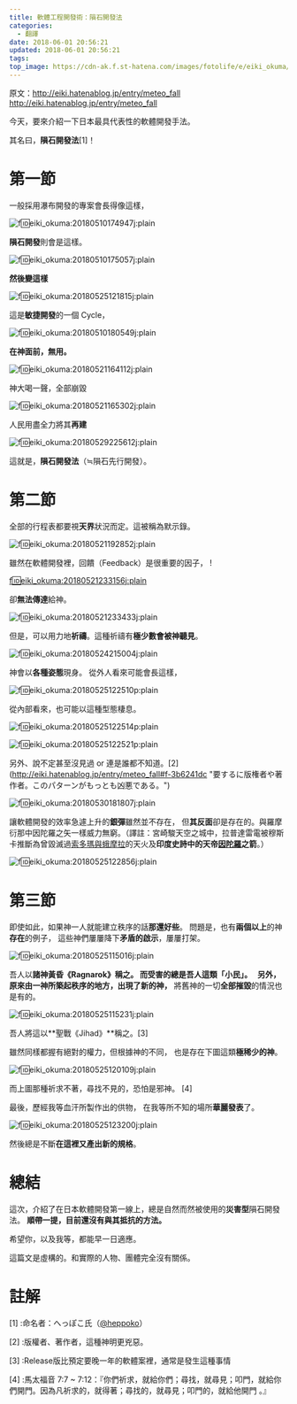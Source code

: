 ```yaml
---
title: 軟體工程開發術：隕石開發法
categories:
  - 翻譯
date: 2018-06-01 20:56:21
updated: 2018-06-01 20:56:21
tags: 
top_image: https://cdn-ak.f.st-hatena.com/images/fotolife/e/eiki_okuma/20180521/20180521164112.jpg
---
```

<!-- more -->
原文：http://eiki.hatenablog.jp/entry/meteo_fall http://eiki.hatenablog.jp/entry/meteo_fall

今天，要來介紹一下日本最具代表性的軟體開發手法。

其名曰，**隕石開發法**[1]！  

# 第一節

一般採用瀑布開發的專案會長得像這樣，

![f:id:eiki_okuma:20180510174947j:plain](https://cdn-ak.f.st-hatena.com/images/fotolife/e/eiki_okuma/20180510/20180510174947.jpg "f:id:eiki_okuma:20180510174947j:plain")  

**隕石開發**則會是這樣。

![f:id:eiki_okuma:20180510175057j:plain](https://cdn-ak.f.st-hatena.com/images/fotolife/e/eiki_okuma/20180510/20180510175057.jpg "f:id:eiki_okuma:20180510175057j:plain") 

**然後變這樣** 

![f:id:eiki_okuma:20180525121815j:plain](https://cdn-ak.f.st-hatena.com/images/fotolife/e/eiki_okuma/20180525/20180525121815.jpg "f:id:eiki_okuma:20180525121815j:plain")

這是**敏捷開發**的一個 Cycle，

![f:id:eiki_okuma:20180510180549j:plain](https://cdn-ak.f.st-hatena.com/images/fotolife/e/eiki_okuma/20180510/20180510180549.jpg "f:id:eiki_okuma:20180510180549j:plain") 

**在神面前，無用。** 

![f:id:eiki_okuma:20180521164112j:plain](https://cdn-ak.f.st-hatena.com/images/fotolife/e/eiki_okuma/20180521/20180521164112.jpg) 

神大喝一聲，全部崩毀 

![f:id:eiki_okuma:20180521165302j:plain](https://cdn-ak.f.st-hatena.com/images/fotolife/e/eiki_okuma/20180521/20180521165302.jpg)

人民用盡全力將其**再建** 

![f:id:eiki_okuma:20180529225612j:plain](https://cdn-ak.f.st-hatena.com/images/fotolife/e/eiki_okuma/20180529/20180529225612.jpg) 

這就是，**隕石開發法**（≒隕石先行開發）。    

# 第二節

全部的行程表都要視**天界**狀況而定。這被稱為默示錄。 

![f:id:eiki_okuma:20180521192852j:plain](https://cdn-ak.f.st-hatena.com/images/fotolife/e/eiki_okuma/20180521/20180521192852.jpg "f:id:eiki_okuma:20180521192852j:plain")     

雖然在軟體開發裡，回饋（Feedback）是很重要的因子， !

[f:id:eiki_okuma:20180521233156j:plain](https://cdn-ak.f.st-hatena.com/images/fotolife/e/eiki_okuma/20180521/20180521233156.jpg "f:id:eiki_okuma:20180521233156j:plain") 

卻**無法傳達**給神。

![f:id:eiki_okuma:20180521233433j:plain](https://cdn-ak.f.st-hatena.com/images/fotolife/e/eiki_okuma/20180521/20180521233433.jpg "f:id:eiki_okuma:20180521233433j:plain")   

但是，可以用力地**祈禱**。這種祈禱有**極少數會被神聽見**。 

![f:id:eiki_okuma:20180524215004j:plain](https://cdn-ak.f.st-hatena.com/images/fotolife/e/eiki_okuma/20180524/20180524215004.jpg "f:id:eiki_okuma:20180524215004j:plain")  

神會以**各種姿態**現身。 從外人看來可能會長這樣， 

![f:id:eiki_okuma:20180525122510p:plain](https://cdn-ak.f.st-hatena.com/images/fotolife/e/eiki_okuma/20180525/20180525122510.png "f:id:eiki_okuma:20180525122510p:plain") 

從內部看來，也可能以這種型態棲息。 

![f:id:eiki_okuma:20180525122514p:plain](https://cdn-ak.f.st-hatena.com/images/fotolife/e/eiki_okuma/20180525/20180525122514.png "f:id:eiki_okuma:20180525122514p:plain")

![f:id:eiki_okuma:20180525122521p:plain](https://cdn-ak.f.st-hatena.com/images/fotolife/e/eiki_okuma/20180525/20180525122521.png "f:id:eiki_okuma:20180525122521p:plain") 

另外、說不定甚至沒見過 or 連是誰都不知道。[2]
(http://eiki.hatenablog.jp/entry/meteo_fall#f-3b6241dc "要するに版権者や著作者。このパターンがもっとも凶悪である。") 

![f:id:eiki_okuma:20180530181807j:plain](https://cdn-ak.f.st-hatena.com/images/fotolife/e/eiki_okuma/20180530/20180530181807.jpg "f:id:eiki_okuma:20180530181807j:plain")   

讓軟體開發的效率急遽上升的**銀彈**雖然並不存在， 但**其反面**卻是存在的。與羅摩衍那中因陀羅之矢一樣威力無窮。（譯註：宮崎駿天空之城中，拉普達雷電被穆斯卡推斷為曾毀滅過[索多瑪與蛾摩拉](https://zh.wikipedia.org/wiki/%E7%B4%A2%E5%A4%9A%E7%91%AA%E8%88%87%E8%9B%BE%E6%91%A9%E6%8B%89 "索多瑪與蛾摩拉")的天火及**印度史詩中的天帝[因陀羅](https://zh.wikipedia.org/wiki/%E5%9B%A0%E9%99%80%E7%BE%85 "因陀羅")之箭**。） 

![f:id:eiki_okuma:20180525122856j:plain](https://cdn-ak.f.st-hatena.com/images/fotolife/e/eiki_okuma/20180525/20180525122856.jpg "f:id:eiki_okuma:20180525122856j:plain")    

# 第三節

即使如此，如果神一人就能建立秩序的話**那還好些**。 問題是，也有**兩個以上**的神**存在**的例子， 這些神們屢屢降下**矛盾的啟示**，屢屢打架。   

![f:id:eiki_okuma:20180525115016j:plain](https://cdn-ak.f.st-hatena.com/images/fotolife/e/eiki_okuma/20180525/20180525115016.jpg "f:id:eiki_okuma:20180525115016j:plain") 

吾人以**諸神黃昏《Ragnarok》**稱之。 而受害的總是吾人這類「小民」。   另外，原來由一神所築起秩序的地方，出現了**新的神，** 將舊神的一切**全部摧毀**的情況也是有的。 

![f:id:eiki_okuma:20180525115231j:plain](https://cdn-ak.f.st-hatena.com/images/fotolife/e/eiki_okuma/20180525/20180525115231.jpg "f:id:eiki_okuma:20180525115231j:plain") 

吾人將這以**聖戰《Jihad》**稱之。[3][](http://eiki.hatenablog.jp/entry/meteo_fall#f-c3756880 "リリース予定が一年単位で遅れるソフトウェアの内部では、往々にして発生している。")   

雖然同樣都握有絕對的權力，但根據神的不同， 也是存在下圖這類**極稀少的神**。 

![f:id:eiki_okuma:20180525120109j:plain](https://cdn-ak.f.st-hatena.com/images/fotolife/e/eiki_okuma/20180525/20180525120109.jpg "f:id:eiki_okuma:20180525120109j:plain") 

而上圖那種祈求不著，尋找不見的，恐怕是邪神。[](http://eiki.hatenablog.jp/entry/meteo_fall#f-d5c1754a "マタイ７章７～１２節より、『求めよ、そうすれば与えられるであろう。捜せ、そうすれば、見出すであろう。門をたたけ、そうすれば、あけてもらえるであろう。すべて求める者は得、捜す者は見出し、門をたたく者はあけてもらえるからである。』") [4]

最後，歷經我等血汗所製作出的供物， 在我等所不知的場所**華麗發表**了。 

![f:id:eiki_okuma:20180525123200j:plain](https://cdn-ak.f.st-hatena.com/images/fotolife/e/eiki_okuma/20180525/20180525123200.jpg "f:id:eiki_okuma:20180525123200j:plain") 

然後總是不斷**在這裡又產出新的規格**。    

# 總結

這次，介紹了在日本軟體開發第一線上，總是自然而然被使用的**災害型**隕石開發法。 **順帶一提，目前還沒有與其抵抗的方法。** 

希望你，以及我等，都能早一日適應。     

這篇文是虛構的。和實際的人物、團體完全沒有關係。    


# 註解
[1] [](http://eiki.hatenablog.jp/entry/meteo_fall#fn-0195a0c7):命名者：へっぽこ氏（[@heppoko](https://twitter.com/heppoko)）

[2] [](http://eiki.hatenablog.jp/entry/meteo_fall#fn-3b6241dc):版權者、著作者，這種神明更兇惡。

[3] [](http://eiki.hatenablog.jp/entry/meteo_fall#fn-c3756880):Release版比預定要晚一年的軟體案裡，通常是發生這種事情

[4] [](http://eiki.hatenablog.jp/entry/meteo_fall#fn-d5c1754a):馬太福音 7:7 ~ 7:12：『你們祈求，就給你們；尋找，就尋見；叩門，就給你們開門。因為凡祈求的，就得著；尋找的，就尋見；叩門的，就給他開門 。』

